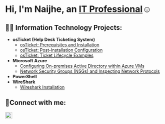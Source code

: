 <h1>Hi, I'm Naijhe, an <a href="https://linkedin.com/in/Josh">IT Professional</a>☺</h1>

<h2>👨‍💻 Information Technology Projects:</h2>

- <b>osTicket (Help Desk Ticketing System)</b>
  - [osTicket: Prerequisites and Installation](https://github.com/naijhely/osticket-preinstall)
  - [osTicket: Post-Installation Configuration](https://github.com/naijhely/osticket-post-install)
  - [osTicket: Ticket Lifecycle Examples](https://github.com/naijhely/ticket-lifecycle)
- <b>Microsoft Azure</b>
  - [Configuring On-premises Active Directory within Azure VMs](https://github.com/naijhely/active-directory)
  - [Network Security Groups (NSGs) and Inspecting Network Protocols](https://github.com/naijhely/network-protocols)
- <b>PowerShell</b>
- <b>WireShark</b>
  - [Wireshark Installation](https://github.com/naijhely/install-wireshark) 


<h2>🤳Connect with me:</h2>


[<img align="left" alt="Josh | LinkedIn" width="22px" src="https://cdn.jsdelivr.net/npm/simple-icons@v3/icons/linkedin.svg" />][linkedin]



[linkedin]: https://linkedin.com/in/naijhe-ly
